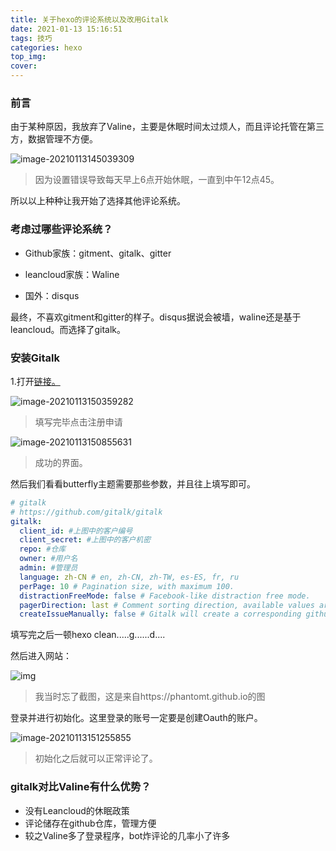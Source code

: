 ```yaml
---
title: 关于hexo的评论系统以及改用Gitalk
date: 2021-01-13 15:16:51
tags: 技巧
categories: hexo
top_img:
cover:
---
```


### 前言

由于某种原因，我放弃了Valine，主要是休眠时间太过烦人，而且评论托管在第三方，数据管理不方便。

![image-20210113145039309](https://cdn.jsdelivr.net/gh/Nesxc/file@master/image-20210113145039309.png)

> 因为设置错误导致每天早上6点开始休眠，一直到中午12点45。

所以以上种种让我开始了选择其他评论系统。

### 考虑过哪些评论系统？

* Github家族：gitment、gitalk、gitter

* leancloud家族：Waline

* 国外：disqus

最终，不喜欢gitment和gitter的样子。disqus据说会被墙，waline还是基于leancloud。而选择了gitalk。

### 安装Gitalk

1.打开<a href="https://github.com/settings/applications/new">链接。</a>

![image-20210113150359282](https://cdn.jsdelivr.net/gh/Nesxc/file@master/image-20210113150359282.png)

> 填写完毕点击注册申请

![image-20210113150855631](https://cdn.jsdelivr.net/gh/Nesxc/file@master/image-20210113150855631.png)

> 成功的界面。

然后我们看看butterfly主题需要那些参数，并且往上填写即可。

``` yml
# gitalk
# https://github.com/gitalk/gitalk
gitalk:
  client_id: #上图中的客户编号
  client_secret: #上图中的客户机密
  repo: #仓库
  owner: #用户名
  admin: #管理员
  language: zh-CN # en, zh-CN, zh-TW, es-ES, fr, ru
  perPage: 10 # Pagination size, with maximum 100.
  distractionFreeMode: false # Facebook-like distraction free mode.
  pagerDirection: last # Comment sorting direction, available values are last and first.
  createIssueManually: false # Gitalk will create a corresponding github issue for your every single page automatically
```

填写完之后一顿hexo clean.....g......d....

然后进入网站：

![img](https://cdn.jsdelivr.net/gh/Nesxc/file@master/noinit.png)

> 我当时忘了截图，这是来自https://phantomt.github.io的图

登录并进行初始化。这里登录的账号一定要是创建Oauth的账户。

![image-20210113151255855](https://cdn.jsdelivr.net/gh/Nesxc/file@master/image-20210113151255855.png)

> 初始化之后就可以正常评论了。

### gitalk对比Valine有什么优势？

* 没有Leancloud的休眠政策
* 评论储存在github仓库，管理方便
* 较之Valine多了登录程序，bot炸评论的几率小了许多